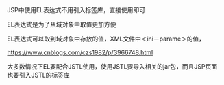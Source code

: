 JSP中使用EL表达式不用引入标签库，直接使用即可

EL表达式是为了从域对象中取值更加方便

EL表达式可以取到域对象中存放的值，XML文件中＜ini－parame＞的值，



<https://www.cnblogs.com/czs1982/p/3966748.html>



大多数情况下EL要配合JSTL使用，使用JSTL要导入相关的jar包，而且JSP页面也要引入JSTL的标签库